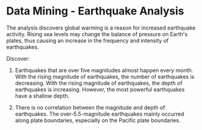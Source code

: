 # Data Mining - Earthquake Analysis

The analysis discovers global warming is a reason for increased earthquake activity. Rising sea levels may change the balance of pressure on Earth's plates, thus causing an increase in the frequency and intensity of earthquakes.

Discover:

1. Earthquakes that are over five magnitudes almost happen every month. With the rising magnitude of earthquakes, the number of earthquakes is decreasing. With the rising magnitude of earthquakes, the depth of earthquakes is increasing. However, the most powerful earthquakes have a shallow depth.

2. There is no correlation between the magnitude and depth of earthquakes. The over-5.5-magnitude earthquakes mainly occurred along plate boundaries, especially on the Pacific plate boundaries.
